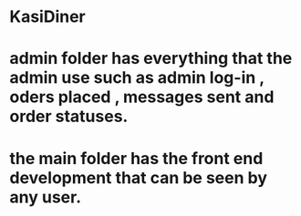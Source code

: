 # KasiDiner
# admin folder has everything that the admin use such as admin log-in ,  oders placed , messages sent and order statuses. 
# the main folder has the front end development that can be  seen by any user.
